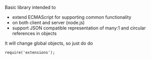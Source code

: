 Basic library intended to 

* extend ECMAScript for supporting common functionality 
* on both client and server (node.js)
* support JSON compatible representation of many:1 and circular references in objects

It will change global objects, so just do do

	require('extensions');